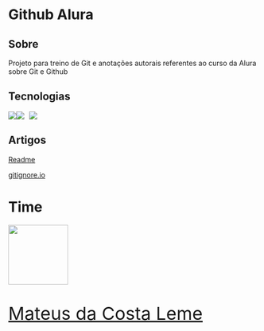 # Github Alura

## Sobre

<p>Projeto para treino de Git e anotações autorais referentes ao curso da Alura sobre Git e Github</p>

## Tecnologias

<div style="display:flex;"

  <a href="https://www.google.com/search?q=html5" target="_blank" style="margin-right:10px">
    <img src="https://img.shields.io/badge/HTML-239120?style=for-the-badge&logo=html5&labelColor=orange&logoColor=white&color=8c3b0d">
  </a>
  
  <a href="https://www.google.com/search?q=css+3" target="_blank" style="margin-right:10px">
    <img src="https://img.shields.io/badge/CSS-239120?&style=for-the-badge&logo=css3&labelColor=blue&color=3b509c">
  </a>
  

  <a href="https://www.google.com/search?q=javascript" target="_blank" style="margin-right:10px">
    <img src="https://img.shields.io/badge/JavaScript-F7DF1E?style=for-the-badge&logo=javascript&logoColor=black&labelColor=dbbd25">
  </a>
  
</div>

## Artigos

[Readme](https://www.alura.com.br/artigos/escrever-bom-readme?_gl=1*13y3hrp*_ga*MTc3MjU3NjE0Ny4xNzEzNjE1NzUz*_ga_1EPWSW3PCS*MTcxMzg5NTM1NS43LjEuMTcxMzg5NTc2OC4wLjAuMA..*_fplc*UjclMkZwSHc1TFltV1VBdDhrbldFYlZrWjJxZ1JzRW0lMkJ1WiUyQlpwT3NBcExJRkpMMlZFdlRFSUNpeWFqak1Jc2YwV0dSU21aWlRXMm91TlRCVTJ2T3lseFkxSFZ0SFNtR09WMHk5M3RKUWFsZDclMkJXVmozaVJVcUR6NkF3YmdhaGclM0QlM0Q)

[gitignore.io](https://www.toptal.com/developers/gitignore)


# Time

<a href="https://github.com/MateusLem" target="_blank">
<img loading="lazy" src="https://avatars.githubusercontent.com/MateusLem" width=120>
<p style="font-size:min(2vh, 36px);">Mateus da Costa Leme</p>
</a>
